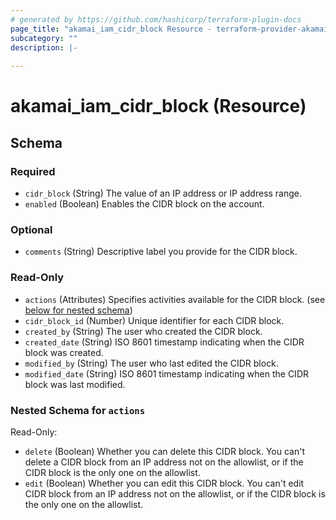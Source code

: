 ```yaml
---
# generated by https://github.com/hashicorp/terraform-plugin-docs
page_title: "akamai_iam_cidr_block Resource - terraform-provider-akamai"
subcategory: ""
description: |-
  
---
```


# akamai_iam_cidr_block (Resource)





<!-- schema generated by tfplugindocs -->
## Schema

### Required

- `cidr_block` (String) The value of an IP address or IP address range.
- `enabled` (Boolean) Enables the CIDR block on the account.

### Optional

- `comments` (String) Descriptive label you provide for the CIDR block.

### Read-Only

- `actions` (Attributes) Specifies activities available for the CIDR block. (see [below for nested schema](#nestedatt--actions))
- `cidr_block_id` (Number) Unique identifier for each CIDR block.
- `created_by` (String) The user who created the CIDR block.
- `created_date` (String) ISO 8601 timestamp indicating when the CIDR block was created.
- `modified_by` (String) The user who last edited the CIDR block.
- `modified_date` (String) ISO 8601 timestamp indicating when the CIDR block was last modified.

<a id="nestedatt--actions"></a>
### Nested Schema for `actions`

Read-Only:

- `delete` (Boolean) Whether you can delete this CIDR block. You can't delete a CIDR block from an IP address not on the allowlist, or if the CIDR block is the only one on the allowlist.
- `edit` (Boolean) Whether you can edit this CIDR block. You can't edit CIDR block from an IP address not on the allowlist, or if the CIDR block is the only one on the allowlist.
